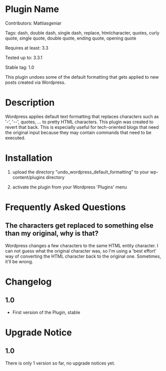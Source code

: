 Plugin Name
===========

Contributors: Mattiasgeniar

Tags: dash, double dash, single dash, replace, htmlcharacter, quotes, curly quote, single quote, double quote, ending quote, opening quote

Requires at least: 3.3

Tested up to: 3.3.1

Stable tag: 1.0

This plugin undoes some of the default formatting that gets applied to new posts created via Wordpress.

Description
===========

Wordpress applies default text formatting that replaces characters such as '-', '--', quotes, ... to pretty HTML characters. This plugin was created to revert that back. This is especially useful for tech-oriented blogs that need the original input because they may contain commands that need to be executed.

Installation
============

1. upload the directory "undo_wordpress_default_formatting" to your wp-content/plugins directory

2. activate the plugin from your Wordpress 'Plugins' menu

Frequently Asked Questions
==========================

The characters get replaced to something else than my original, why is that?
----------------------------------------------------------------------------

Wordpress changes a few characters to the same HTML entity character. I can not guess what the original character was, so I'm using a 'best effort' way of converting the HTML character back to the original one. Sometimes, it'll be wrong.

Changelog
=========

1.0
---

* First version of the Plugin, stable

Upgrade Notice
==============

1.0
---

There is only 1 version so far, no upgrade notices yet.


